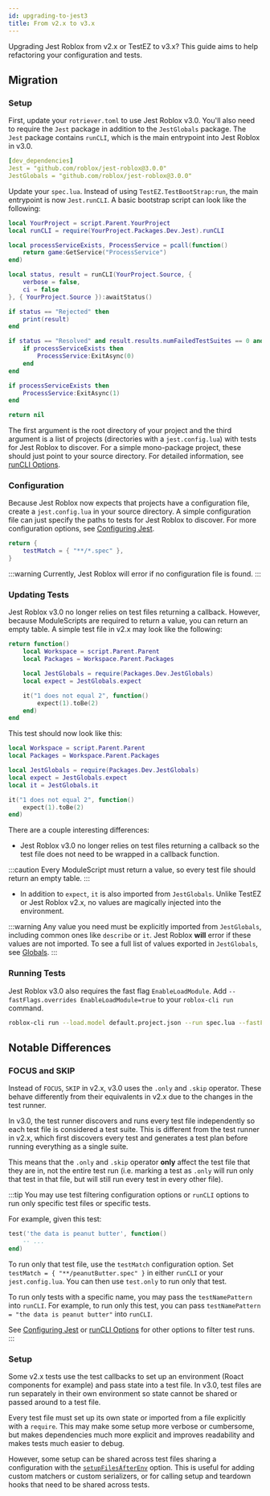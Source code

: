 ```yaml
---
id: upgrading-to-jest3
title: From v2.x to v3.x
---
```


Upgrading Jest Roblox from v2.x or TestEZ to v3.x? This guide aims to help refactoring your configuration and tests.

## Migration

### Setup

First, update your `rotriever.toml` to use Jest Roblox v3.0. You'll also need to require the `Jest` package in addition to the `JestGlobals` package. The `Jest` package contains `runCLI`, which is the main entrypoint into Jest Roblox in v3.0.

```yaml title="rotriever.toml"
[dev_dependencies]
Jest = "github.com/roblox/jest-roblox@3.0.0"
JestGlobals = "github.com/roblox/jest-roblox@3.0.0"
```

Update your `spec.lua`. Instead of using `TestEZ.TestBootStrap:run`, the main entrypoint is now `Jest.runCLI`. A basic bootstrap script can look like the following:
```lua title="spec.lua"
local YourProject = script.Parent.YourProject
local runCLI = require(YourProject.Packages.Dev.Jest).runCLI

local processServiceExists, ProcessService = pcall(function()
	return game:GetService("ProcessService")
end)

local status, result = runCLI(YourProject.Source, {
	verbose = false,
	ci = false
}, { YourProject.Source }):awaitStatus()

if status == "Rejected" then
	print(result)
end

if status == "Resolved" and result.results.numFailedTestSuites == 0 and result.results.numFailedTests == 0 then
	if processServiceExists then
		ProcessService:ExitAsync(0)
	end
end

if processServiceExists then
	ProcessService:ExitAsync(1)
end

return nil
```

The first argument is the root directory of your project and the third argument is a list of projects (directories with a `jest.config.lua`) with tests for Jest Roblox to discover. For a simple mono-package project, these should just point to your source directory. For detailed information, see [runCLI Options](cli).

### Configuration

Because Jest Roblox now expects that projects have a configuration file, create a `jest.config.lua` in your source directory. A simple configuration file can just specify the paths to tests for Jest Roblox to discover. For more configuration options, see [Configuring Jest](configuration).

```lua title="jest.config.lua"
return {
	testMatch = { "**/*.spec" },
}
```

:::warning
Currently, Jest Roblox will error if no configuration file is found.
:::

### Updating Tests
Jest Roblox v3.0 no longer relies on test files returning a callback. However, because ModuleScripts are required to return a value, you can return an empty table.
A simple test file in v2.x may look like the following:
```lua title="test.spec.lua"
return function()
	local Workspace = script.Parent.Parent
	local Packages = Workspace.Parent.Packages

	local JestGlobals = require(Packages.Dev.JestGlobals)
	local expect = JestGlobals.expect

	it("1 does not equal 2", function()
		expect(1).toBe(2)
	end)
end
```

This test should now look like this:

```lua title="test.spec.lua"
local Workspace = script.Parent.Parent
local Packages = Workspace.Parent.Packages

local JestGlobals = require(Packages.Dev.JestGlobals)
local expect = JestGlobals.expect
local it = JestGlobals.it

it("1 does not equal 2", function()
	expect(1).toBe(2)
end)
```

There are a couple interesting differences:
* Jest Roblox v3.0 no longer relies on test files returning a callback so the test file does not need to be wrapped in a callback function.

:::caution
Every ModuleScript must return a value, so every test file should return an empty table.
:::

* In addition to `expect`, `it` is also imported from `JestGlobals`. Unlike TestEZ or Jest Roblox v2.x, no values are magically injected into the environment. 

:::warning
Any value you need must be explicitly imported from `JestGlobals`, including common ones like `describe` or `it`. Jest Roblox **will** error if these values are not imported. To see a full list of values exported in `JestGlobals`, see [Globals](api).
:::

### Running Tests
Jest Roblox v3.0 also requires the fast flag `EnableLoadModule`. Add `--fastFlags.overrides EnableLoadModule=true` to your `roblox-cli run` command.

```bash
roblox-cli run --load.model default.project.json --run spec.lua --fastFlags.allOnLuau  --fastFlags.overrides EnableLoadModule=true
```

## Notable Differences

### FOCUS and SKIP
Instead of `FOCUS`, `SKIP` in v2.x, v3.0 uses the `.only` and `.skip` operator. These behave differently from their equivalents in v2.x due to the changes in the test runner.

In v3.0, the test runner discovers and runs every test file independently so each test file is considered a test suite. This is different from the test runner in v2.x, which first discovers every test and generates a test plan before running everything as a single suite.

This means that the `.only` and `.skip` operator **only** affect the test file that they are in, not the entire test run (i.e. marking a test as `.only` will run only that test in that file, but will still run every test in every other file).

:::tip
You may use test filtering configuration options or `runCLI` options to run only specific test files or specific tests.

For example, given this test:
```lua title="peanutButter.spec.lua"
test('the data is peanut butter', function()
    -- ...
end)
```

To run only that test file, use the `testMatch` configuration option. Set `testMatch = { "**/peanutButter.spec" }` in either `runCLI` or your `jest.config.lua`. You can then use `test.only` to run only that test.

To run only tests with a specific name, you may pass the `testNamePattern` into `runCLI`. For example, to run only this test, you can pass `testNamePattern = "the data is peanut butter"` into `runCLI`.

See [Configuring Jest](configuration) or [runCLI Options](cli) for other options to filter test runs.
:::

### Setup
Some v2.x tests use the test callbacks to set up an environment (Roact components for example) and pass state into a test file. In v3.0, test files are run separately in their own environment so state cannot be shared or passed around to a test file.

Every test file must set up its own state or imported from a file explicitly with a `require`. This may make some setup more verbose or cumbersome, but makes dependencies much more explicit and improves readability and makes tests much easier to debug.

However, some setup can be shared across test files sharing a configuration with the [`setupFilesAfterEnv`](configuration#setupfilesafterenv-arraymodulescript) option. This is useful for adding custom matchers or custom serializers, or for calling setup and teardown hooks that need to be shared across tests.